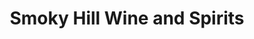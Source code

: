 ---
title: "Smoky Hill Wine and Spirits"
url: /aurora/smoky-hill-wine-and-spirits/
shop: alcohol
---
